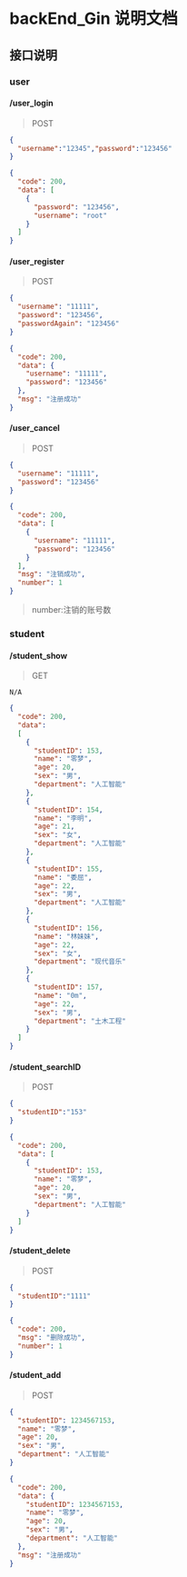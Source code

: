 # backEnd_Gin 说明文档

## 接口说明

### user

#### /user_login

>POST

```json
{
  "username":"12345","password":"123456"
}
```



```json
{
  "code": 200,
  "data": [
    {
      "password": "123456",
      "username": "root"
    }
  ]
}
```

#### /user_register

> POST

```json
{
  "username": "11111",
  "password": "123456",
  "passwordAgain": "123456"
}
```

```json
{
  "code": 200,
  "data": {
    "username": "11111",
    "password": "123456"
  },
  "msg": "注册成功"
}
```

#### /user_cancel

> POST

```json
{
  "username": "11111",
  "password": "123456"
}
```

```json
{
  "code": 200,
  "data": [
    {
      "username": "11111",
      "password": "123456"
    }
  ],
  "msg": "注销成功",
  "number": 1
}
```

>number:注销的账号数

### student

#### /student_show

>GET

```
N/A
```

```JSON
{
  "code": 200,
  "data": 
  [
    {
      "studentID": 153,
      "name": "零梦",
      "age": 20,
      "sex": "男",
      "department": "人工智能"
    },
    {
      "studentID": 154,
      "name": "李明",
      "age": 21,
      "sex": "女",
      "department": "人工智能"
    },
    {
      "studentID": 155,
      "name": "委屈",
      "age": 22,
      "sex": "男",
      "department": "人工智能"
    },
    {
      "studentID": 156,
      "name": "林妹妹",
      "age": 22,
      "sex": "女",
      "department": "现代音乐"
    },
    {
      "studentID": 157,
      "name": "0m",
      "age": 22,
      "sex": "男",
      "department": "土木工程"
    }
  ]
}
```

#### /student_searchID

>POST

```json
{
  "studentID":"153"
}
```

```jSON
{
  "code": 200,
  "data": [
    {
      "studentID": 153,
      "name": "零梦",
      "age": 20,
      "sex": "男",
      "department": "人工智能"
    }
  ]
}
```

#### /student_delete

> POST

```json
{
  "studentID":"1111"
}
```

```json
{
  "code": 200,
  "msg": "删除成功",
  "number": 1
}
```

#### /student_add

> POST

```json
{
  "studentID": 1234567153,
  "name": "零梦",
  "age": 20,
  "sex": "男",
  "department": "人工智能"
}
```

```json
{
  "code": 200,
  "data": {
    "studentID": 1234567153,
    "name": "零梦",
    "age": 20,
    "sex": "男",
    "department": "人工智能"
  },
  "msg": "注册成功"
}
```

